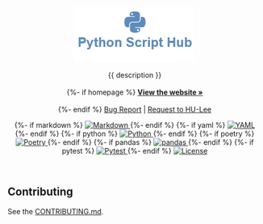 <p align="center">
  <a href="https://github.com/{{ repo }}">
    <img src="logo.png" alt="Logo">
  </a>

  <p align="center">
    {{ description }}
    <br>
    <br>
    {%- if homepage %}
    <a href="{{ homepage }}"><strong>View the website »</strong></a>
    <br>
    <br>
    {%- endif %}
    <a href="https://github.com/{{ repo }}/issues">Bug Report</a>
    |
    <a href="https://github.com/{{ repo }}/issues">Request to HU-Lee</a>
  </p>

  <p align="center">
    {%- if markdown %}
    <a href="https://daringfireball.net/projects/markdown/">
      <img src="https://img.shields.io/badge/Markdown-000000.svg?style&logo=Markdown&logoColor=white" alt="Markdown" />
    </a>
    {%- endif %}
    {%- if yaml %}
    <a href="https://yaml.org/">
      <img src="https://img.shields.io/badge/YAML-CB171E.svg?style=flat&logo=YAML&logoColor=white" alt="YAML">
    </a>
    {%- endif %}
    {%- if python %}
    <a href="https://www.python.org/">
      <img src="https://img.shields.io/badge/Python-3776AB.svg?style=flat&logo=Python&logoColor=white" alt="Python">
    </a>
    {%- endif %}
    {%- if poetry %}
    <a href="https://python-poetry.org/">
      <img src="https://img.shields.io/badge/Poetry-60A5FA.svg?style=flat&logo=Poetry&logoColor=white" alt="Poetry">
    </a>
    {%- endif %}
    {%- if pandas %}
    <a href="https://pandas.pydata.org/">
      <img src="https://img.shields.io/badge/pandas-150458.svg?style=flat&logo=pandas&logoColor=white" alt="pandas">
    </a>
    {%- endif %}
    {%- if pytest %}
    <a href="https://docs.pytest.org/en/8.0.x/">
      <img src="https://img.shields.io/badge/Pytest-0A9EDC.svg?style=flat&logo=Pytest&logoColor=white" alt="Pytest">
    </a>
    {%- endif %}
    <a href="./LICENSE">
      <img src="https://img.shields.io/github/license/{{ repo }}" alt="License">
    </a>
  </p>
</p>

<!-- Content -->

<br>

## Contributing

See the [CONTRIBUTING.md][contributing].

[contributing]: ./CONTRIBUTING.md
